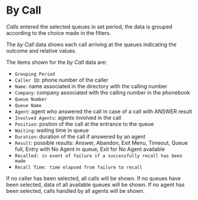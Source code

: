 # By Call

*Calls* entered the selected queues in set period, the data is 
grouped according to the choice made in the filters.

The *by Call* data shows each call arriving at the queues
indicating the outcome and relative values.

The items shown for the *by Call* data are:

- `Grouping Period`
- `Caller ID`: phone number of the caller
- `Name`: name associated in the directory with the calling number
- `Company`: company associated with the calling number in the phonebook
- `Queue Number`
- `Queue Name`
- `Agent`: agent who answered the call in case of a call with
ANSWER result
- `Involved Agents`: agents involved in the call
- `Position`: postion of the call at the entrance to the queue
- `Waiting`: waiting time in queue
- `Duration`: duration of the call if answered by an agent
- `Result`: possible results: Answer, Abandon, Exit Menu,
Timeout, Queue full, Entry with No Agent in queue, Exit for
No Agent available
- `Recalled: in event of failure if a successfully recall has been made`
- `Recall Time: time elapsed from failure to recall`

If no caller has been selected, all calls will be shown.
If no queues have been selected, data of all available queues will be 
shown.
If no agent has been selected, calls handled by all agents will be shown.
